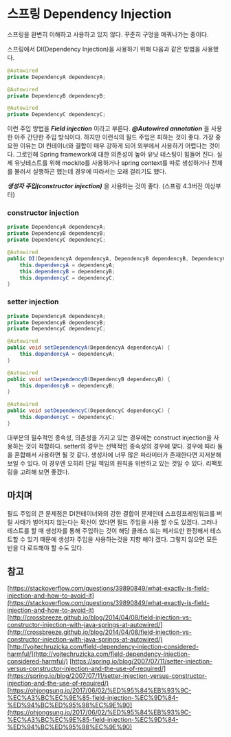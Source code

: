 # 스프링 Dependency Injection

스프링을 완변히 이해하고 사용하고 있지 않다. 꾸준히 구멍을 매꿔나가는 중이다.

스프링에서 DI(Dependency Injection)을 사용하기 위해 다음과 같은 방법을 사용했다.
```java
@Autowired
private DependencyA dependencyA;

@Autowired
private DependencyB dependencyB;

@Autowired
private DependencyC dependencyC;
```
이런 주입 방법을 ***Field injection*** 이라고 부른다. ***@Autowired annotation*** 을 사용한 아주 간단한 주입 방식이다. 하지만 이런식의 필드 주입은 피하는 것이 좋다.
가장 중요한 이유는 DI 컨테이너와 결합이 매우 강하게 되어 외부에서 사용하기 어렵다는 것이다. 그로인해 Spring framework에 대한 의존성이 높아 유닛 테스팅이 힘들어 진다.
실제 유닛테스트를 위해 mockito를 사용하거나 spring context를 따로 생성하거나 전체를 불러서 실행하곤 했는데 경우에 따라서는 오래 걸리기도 했다.

***생성자 주입(constructor injection)*** 을 사용하는 것이 좋다. (스프링 4.3버전 이상부터)
### constructor injection
```java
private DependencyA dependencyA;
private DependencyB dependencyB;
private DependencyC dependencyC;

@Autowired
public DI(DependencyA dependencyA, DependencyB dependencyB, DependencyC dependencyC) {
    this.dependencyA = dependencyA;
    this.dependencyB = dependencyB;
    this.dependencyC = dependencyC;
}
```
### setter injection
```java
private DependencyA dependencyA;
private DependencyB dependencyB;
private DependencyC dependencyC;

@Autowired
public void setDependencyA(DependencyA dependencyA) {
    this.dependencyA = dependencyA;
}

@Autowired
public void setDependencyB(DependencyB dependencyB) {
    this.dependencyB = dependencyB;
}

@Autowired
public void setDependencyC(DependencyC dependencyC) {
    this.dependencyC = dependencyC;
}
```
대부분의 필수적인 종속성, 의존성을 가지고 있는 경우에는 construct injection을 사용하는 것이 적합하다. setter의 경우는 선택적인 종속성의 경우에 맞다. 경우에 따라 둘을 혼합해서 사용하면 될 것 같다. 생성자에 너무 많은 파라미터가 존재한다면 지저분해 보일 수 있다. 이 경우엔 오히려 단일 책임의 원칙을 위반하고 있는 것일 수 있다. 리팩토링을 고려해 보면 좋겠다.

## 마치며
필드 주입의 큰 문제점은 DI컨테이너와의 강한 결합이 문제인데 스프링프레임워크를 버릴 사태가 벌어지지 않는다는 확신이 있다면 필드 주입을 사용 할 수도 있겠다. 그러나 테스트를 할 때 생성자를 통해 주입하는 것이 해당 클래스 또는 메서드만 한정해서 테스트할 수 있기 때문에 생성자 주입을 사용하는것을 지향 해야 겠다. 그렇지 않으면 모든 빈을 다 로드해야 할 수도 있다.

## 참고
[https://stackoverflow.com/questions/39890849/what-exactly-is-field-injection-and-how-to-avoid-it](https://stackoverflow.com/questions/39890849/what-exactly-is-field-injection-and-how-to-avoid-it)
[http://crossbreeze.github.io/blog/2014/04/08/field-injection-vs-constructor-injection-with-java-springs-at-autowired/](http://crossbreeze.github.io/blog/2014/04/08/field-injection-vs-constructor-injection-with-java-springs-at-autowired/)
[http://vojtechruzicka.com/field-dependency-injection-considered-harmful/](http://vojtechruzicka.com/field-dependency-injection-considered-harmful/)
[https://spring.io/blog/2007/07/11/setter-injection-versus-constructor-injection-and-the-use-of-required/](https://spring.io/blog/2007/07/11/setter-injection-versus-constructor-injection-and-the-use-of-required/)
[https://ohjongsung.io/2017/06/02/%ED%95%84%EB%93%9C-%EC%A3%BC%EC%9E%85-field-injection-%EC%9D%84-%ED%94%BC%ED%95%98%EC%9E%90](https://ohjongsung.io/2017/06/02/%ED%95%84%EB%93%9C-%EC%A3%BC%EC%9E%85-field-injection-%EC%9D%84-%ED%94%BC%ED%95%98%EC%9E%90)
